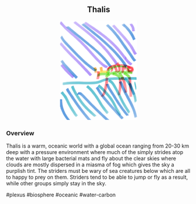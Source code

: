 <h2 align="center">Thalis
</h2>
<p align="center">
<img src="https://github.com/Insculpo/Sandbox_Galaxy/blob/Galactic/Stellar_Abyss_Setting_Bible/Photo_Directory/Thalis.png" width="210" height="270">
</p>

### Overview

Thalis is a warm, oceanic world with a global ocean ranging from 20-30 km deep with a pressure environment where much of the simply strides atop the water with large bacterial mats and fly about the clear skies where clouds are mostly dispersed in a miasma of fog which gives the sky a purplish tint.  The striders must be wary of sea creatures below which are all to happy to prey on them.  Striders tend to be able to jump or fly as a result, while other groups simply stay in the sky.  

#plexus 
#biosphere 
#oceanic 
#water-carbon 